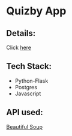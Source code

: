 # Quizby App

## Details:

Click [here](https://docs.google.com/document/d/1UX03vmtLDEaC_aLBhUG15_K6iTjF3O1jh8ZUhMs7dlQ/edit)

## Tech Stack:

- Python-Flask
- Postgres
- Javascript

## API used:

[Beautiful Soup](https://www.crummy.com/software/BeautifulSoup/bs4/doc/)